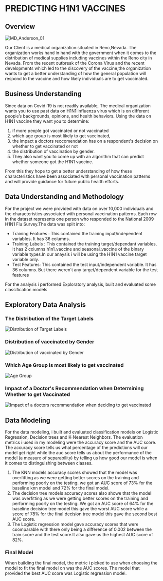 # PREDICTING H1N1 VACCINES
## Overview
![MD_Anderson_01](https://user-images.githubusercontent.com/100761559/182134640-d1480c05-f10c-4f0e-ae16-a7843a13960b.jpg)

Our Client is a medical organization situated in Reno,Nevada. The organization works hand in hand with the government when it comes to the distribution of medical supplies including vaccines within the Reno city in Nevada. From the recent outbreak of the Corona Virus and the recent developments which led to the discovery of the vaccine,the organization wants to get a better understanding of how the general population will respond to the vaccine and how likely individuals are to get vaccinated.

## Business Understanding
Since data on Covid-19 is not readily available, The medical organization wants you to use past data on H1N1 influenza virus which is on different people’s backgrounds, opinions, and health behaviors. Using the data on H1N1 vaccine they want you to determine: 

1. if more people got vaccinated or not vaccinated
2. which age group is most likely to get vaccinated, 
3. the impact a doctors reccomendation has on a respondent's decision on whether to get vaccinated or not 
4. the distribution of vaccination by gender. 
5. They also want you to come up with an algorithm that can predict whether someone got the H1N1 vaccine. 

From this they hope to get a better understanding of how these characteristics have been associated with personal vaccination patterns and will provide guidance for future public health efforts.

## Data Understanding and Methodology
For the project we were provided with data on over 10,000 individuals  and the characteristics associated with personal vaccination patterns.
Each row in the dataset represents one person who responded to the National 2009 H1N1 Flu Survey.The data was split into:
- Training Features : This contained the training input/independent variables. It has 36 columns.
- Training Labels : This contained the training target/dependant variables. It has 2 columns h1n1_vaccine and seasonal_vaccine of the binary variable types.In our anaysis i will be using the H1N1 vaccine target variable only.
- Test Features: This contained the test input/independent variable. It has 36 columns. But there weren't any target/dependent variable for the test features

For the analysis i performed Exploratory analysis, built and evaluated some classification models

## Exploratory Data Analysis
### The Distribution of the Target Labels
![Distribution of Target Labels](https://user-images.githubusercontent.com/100761559/182145071-99891081-f317-401a-b857-74888b3af0cb.png)

### Distribution of vaccinated by Gender
![Distribution of vaccinated by Gender](https://user-images.githubusercontent.com/100761559/182145087-b754af37-f9bf-4b1f-b1f7-6b6bb7fdb90e.png)

### Which Age Group is most likely to get vaccinated
![Age Group](https://user-images.githubusercontent.com/100761559/182145111-8e7351d5-2932-461e-a03f-5fcd61800b47.png)

### Impact of a Doctor's Recommendation when Determining Whether to get Vaccinated
![Impact of a doctors recommendation when deciding to get vaccinated](https://user-images.githubusercontent.com/100761559/182145155-4e4a1434-688f-4670-8111-c3e88a27a63d.png)

## Data Modeling
For the data modeling, i built and evaluated classification models on Logistic Regression, Decision trees and K-Nearest Neighbors.
The evaluation metrics i used in my modeling were the accuracy score and the AUC score. The accuracy score tells us what percentage of the predictions will our model get right while the auc score tells us about the performance of the model (a measure of separability) by telling us how good our model is when it comes to distinguishing between classes.
1. The KNN models accuracy scores showed that the model was overfitting as we were getting better scores on the training and performing poorly on the testing. we got an AUC score of 73% for the baseline knn model and 72% for the final model.
2. The decision tree models accuracy scores also showe that the model was overfitting as we were getting better scores on the training and performing poorly on the testing. We got an AUC score of 64% for the baseline decision tree model this gave the worst AUC score while a score of 78% for the final decision tree model this gave the second best AUC score.
3. The Logistic regression model gave accuracy scores that were coomparable with there only being a difference of 0.002 between the train score and the test score.It also gave us the highest AUC score of 82%.

### Final Model
When building the final model, the metric i picked to use when choosing the model to fit the final model on was the AUC scores. The model that provided the best AUC score was Logistic regression model. 


